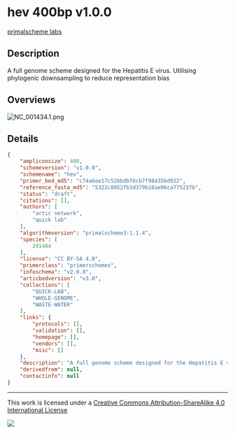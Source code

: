 # hev 400bp v1.0.0

[primalscheme labs](https://labs.primalscheme.com/detail/hev/400/v1.0.0)

## Description

A full genome scheme designed for the Hepatitis E virus. Utilising phylogenic downsampling to reduce representation bias

## Overviews

![NC_001434.1.png](work/NC_001434.1.png)

## Details

```json
{
    "ampliconsize": 400,
    "schemeversion": "v1.0.0",
    "schemename": "hev",
    "primer_bed_md5": "c74a6ee17c526bdbf6cb7f98435bd922",
    "reference_fasta_md5": "5322c8052fb3d379b18ae06ca775237b",
    "status": "draft",
    "citations": [],
    "authors": [
        "artic network",
        "quick lab"
    ],
    "algorithmversion": "primalscheme3:1.1.4",
    "species": [
        291484
    ],
    "license": "CC BY-SA 4.0",
    "primerclass": "primerschemes",
    "infoschema": "v2.0.0",
    "articbedversion": "v3.0",
    "collections": [
        "QUICK-LAB",
        "WHOLE-GENOME",
        "WASTE-WATER"
    ],
    "links": {
        "protocols": [],
        "validation": [],
        "homepage": [],
        "vendors": [],
        "misc": []
    },
    "description": "A full genome scheme designed for the Hepatitis E virus. Utilising phylogenic downsampling to reduce representation bias",
    "derivedfrom": null,
    "contactinfo": null
}
```



------------------------------------------------------------------------

This work is licensed under a [Creative Commons Attribution-ShareAlike 4.0 International License](http://creativecommons.org/licenses/by-sa/4.0/) 

![](https://i.creativecommons.org/l/by-sa/4.0/88x31.png)